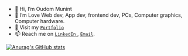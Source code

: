 - 👋 Hi, I’m Oudom Munint
- 💖 I’m Love Web dev, App dev, frontend dev, PCs, Computer graphics, Computer hardware.
- 👀 Visit my [`Portfolio`](https://oudommunint.netlify.app/)
- 📫 Reach me on <a href="https://www.linkedin.com/in/oudom-munint/"> `LinkedIn` </a>, <a href="mailto:oudommunint@gmail.com">`Email`</a>.

[![Anurag's GitHub stats](https://github-readme-stats.vercel.app/api?username=OudomMunint&count_private=true)](https://github.com/anuraghazra/github-readme-stats)
<!---
OudomMunint/OudomMunint is a ✨ special ✨ repository because its `README.md` (this file) appears on your GitHub profile.
You can click the Preview link to take a look at your changes.
--->
